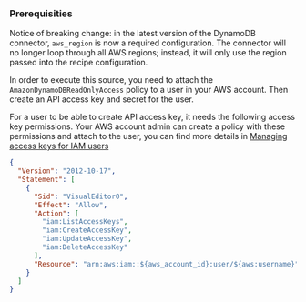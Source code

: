 ### Prerequisities

Notice of breaking change: in the latest version of the DynamoDB connector, `aws_region` is now a required configuration. The connector will no longer loop through all AWS regions; instead, it will only use the region passed into the recipe configuration.

In order to execute this source, you need to attach the `AmazonDynamoDBReadOnlyAccess` policy to a user in your AWS account. Then create an API access key and secret for the user.

For a user to be able to create API access key, it needs the following access key permissions. Your AWS account admin can create a policy with these permissions and attach to the user, you can find more details in [Managing access keys for IAM users](https://docs.aws.amazon.com/IAM/latest/UserGuide/id_credentials_access-keys.html)

```json
{
  "Version": "2012-10-17",
  "Statement": [
    {
      "Sid": "VisualEditor0",
      "Effect": "Allow",
      "Action": [
        "iam:ListAccessKeys",
        "iam:CreateAccessKey",
        "iam:UpdateAccessKey",
        "iam:DeleteAccessKey"
      ],
      "Resource": "arn:aws:iam::${aws_account_id}:user/${aws:username}"
    }
  ]
}
```
